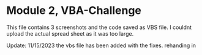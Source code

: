 # Module 2, VBA-Challenge

This file contains 3 screenshots and the code saved as VBS file.
I couldnt upload the actual spread sheet as it was too large.

Update: 11/15/2023
the vbs file has been added with the fixes. rehanding in
